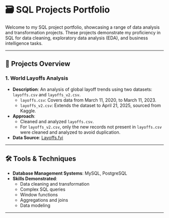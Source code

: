 # 🗃️ SQL Projects Portfolio

Welcome to my SQL project portfolio, showcasing a range of data analysis and transformation projects. These projects demonstrate my proficiency in SQL for data cleaning, exploratory data analysis (EDA), and business intelligence tasks.

---

## 📁 Projects Overview

### 1. World Layoffs Analysis

- **Description**: An analysis of global layoff trends using two datasets: `layoffs.csv` and `layoffs_v2.csv`.
  - `layoffs.csv`: Covers data from March 11, 2020, to March 11, 2023.
  - `layoffs_v2.csv`: Extends the dataset to April 21, 2025, sourced from Kaggle.
- **Approach**:
  - Cleaned and analyzed `layoffs.csv`.
  - For `layoffs_v2.csv`, only the new records not present in `layoffs.csv` were cleaned and analyzed to avoid duplication.
- **Data Source**: [Layoffs.fyi](https://layoffs.fyi/)

---

## 🛠️ Tools & Techniques

- **Database Management Systems**: MySQL, PostgreSQL
- **Skills Demonstrated**:
  - Data cleaning and transformation
  - Complex SQL queries
  - Window functions
  - Aggregations and joins
  - Data modeling

---
